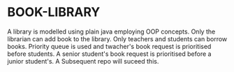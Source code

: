 ﻿# BOOK-LIBRARY
 A library is modelled using plain java employing OOP concepts.
 Only the librarian can add book to the library.
 Only teachers and students can borrow books.
 Priority queue is used and twacher's book request is prioritised before students.
 A senior student's book request is prioritised before a junior student's.
A Subsequent repo will suceed this.
